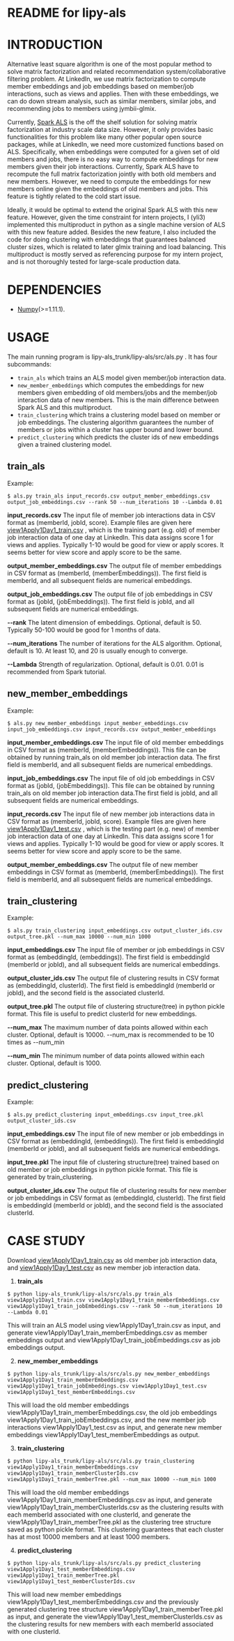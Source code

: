 README for lipy-als
===================

INTRODUCTION
============
Alternative least square algorithm is one of the most popular method to solve matrix factorization and related recommendation
system/collaborative filtering problem. At LinkedIn, we use matrix factorization to compute member embeddings and job
embeddings based on member/job interactions, such as views and applies. Then with these embeddings, we can do down stream
analysis, such as similar members, similar jobs, and recommending jobs to members using jymbii-glmix.

Currently, [Spark ALS](http://spark.apache.org/docs/latest/mllib-collaborative-filtering.html) is the off the shelf solution
for solving matrix factorization at industry scale data size. However, it only provides basic functionalities for this
problem like many other popular open source packages, while at LinkedIn, we need more customized functions based on ALS.
Specifically, when embeddings were computed for a given set of old members and jobs, there is no easy way to compute
embeddings for new members given their job interactions. Currently, Spark ALS have to recompute the full matrix
factorization jointly with both old members and new members. However, we need to compute the embeddings for new members
online given the embeddings of old members and jobs. This feature is tightly related to the cold start issue.

Ideally, it would be optimal to extend the original Spark ALS with this new feature. However, given the time constraint
for intern projects, I (yli3) implemented this multiproduct in python as a single machine version of ALS with this new
feature added. Besides the new feature, I also included the code for doing clustering with embeddings that guarantees
balanced cluster sizes, which is related to later glmix training and load balancing. This multiproduct is mostly served
as referencing purpose for my intern project, and is not thoroughly tested for large-scale production data.


DEPENDENCIES
============
* [Numpy](http://www.numpy.org/)(>=1.11.1).


USAGE
=====
The main running program is lipy-als_trunk/lipy-als/src/als.py . It has four subcommands:

* `train_als` which trains an ALS model given member/job interaction data.
* `new_member_embeddings` which computes the embeddings for new members given embedding of old members/jobs and the
member/job interaction data of new members. This is the main difference between Spark ALS and this multiproduct.
* `train_clustering` which trains a clustering model based on member or job embeddings. The clustering algorithm
guarantees the number of members or jobs within a cluster has upper bound and lower bound.
* `predict_clustering` which predicts the cluster ids of new embeddings given a trained clustering model.


train_als
---------
Example:
```
$ als.py train_als input_records.csv output_member_embeddings.csv output_job_embeddings.csv --rank 50 --num_iterations 10 --Lambda 0.01
```
**input_records.csv** The input file of member job interactions data in CSV format as (memberId, jobId, score). Example
files are given here [view1Apply1Day1_train.csv](https://iwww.corp.linkedin.com/wiki/cf/download/attachments/161753063/view1Apply1Day1_train.csv)
, which is the training part (e.g. old) of member job interaction data of one day at LinkedIn. This data assigns score 1
for views and applies. Typically 1-10 would be good for view or apply scores. It seems better for view score and apply
score to be the same.

**output_member_embeddings.csv** The output file of member embeddings in CSV format as (memberId, (memberEmbeddings)). The
first field is memberId, and all subsequent fields are numerical embeddings.

**output_job_embeddings.csv** The output file of job embeddings in CSV format as (jobId, (jobEmbeddings)). The
first field is jobId, and all subsequent fields are numerical embeddings.

**--rank** The latent dimension of embeddings. Optional, default is 50. Typically 50-100 would be good for 1 months of data.

**--num_iterations** The number of iterations for the ALS algorithm. Optional, default is 10. At least 10, and 20 is usually enough
to converge.

**--Lambda** Strength of regularization. Optional, default is 0.01. 0.01 is recommended from Spark tutorial.


new_member_embeddings
---------------------
Example:
```
$ als.py new_member_embeddings input_member_embeddings.csv input_job_embeddings.csv input_records.csv output_member_embeddings
```
**input_member_embeddings.csv** The input file of old member embeddings in CSV format as (memberId, (memberEmbeddings)).
This file can be obtained by running train_als on old member job interaction data. The first field is memberId, and all
subsequent fields are numerical embeddings.

**input_job_embeddings.csv** The input file of old job embeddings in CSV format as (jobId, (jobEmbeddings)). This file
can be obtained by running train_als on old member job interaction data.The first field is jobId, and all subsequent
fields are numerical embeddings.

**input_records.csv** The input file of new member job interactions data in CSV format as (memberId, jobId, score). Example
files are given here [view1Apply1Day1_test.csv](https://iwww.corp.linkedin.com/wiki/cf/download/attachments/161753063/view1Apply1Day1_test.csv)
, which is the testing part (e.g. new) of member job interaction data of one day at LinkedIn. This data assigns score 1
for views and applies. Typically 1-10 would be good for view or apply scores. It seems better for view score and apply
score to be the same.

**output_member_embeddings.csv** The output file of new member embeddings in CSV format as (memberId, (memberEmbeddings)).
The first field is memberId, and all subsequent fields are numerical embeddings.


train_clustering
----------------
Example:
```
$ als.py train_clustering input_embeddings.csv output_cluster_ids.csv output_tree.pkl --num_max 10000 --num_min 1000
```
**input_embeddings.csv** The input file of member or job embeddings in CSV format as (embeddingId, (embeddings)). The
first field is embeddingId (memberId or jobId), and all subsequent fields are numerical embeddings.

**output_cluster_ids.csv** The output file of clustering results in CSV format as (embeddingId, clusterId). The
first field is embeddingId (memberId or jobId), and the second field is the associated clusterId.

**output_tree.pkl** The output file of clustering structure(tree) in python pickle format. This file is useful to predict
clusterId for new embeddings.

**--num_max** The maximum number of data points allowed within each cluster. Optional, default is 10000. --num_max is
recommended to be 10 times as --num_min

**--num_min** The minimum number of data points allowed within each cluster. Optional, default is 1000.


predict_clustering
----------------
Example:
```
$ als.py predict_clustering input_embeddings.csv input_tree.pkl output_cluster_ids.csv
```
**input_embeddings.csv** The input file of new member or job embeddings in CSV format as (embeddingId, (embeddings)). The
first field is embeddingId (memberId or jobId), and all subsequent fields are numerical embeddings.

**input_tree.pkl** The input file of clustering structure(tree) trained based on old member or job embeddings in python
pickle format. This file is generated by train_clustering.

**output_cluster_ids.csv** The output file of clustering results for new member or job embeddings in CSV format as
(embeddingId, clusterId). The first field is embeddingId (memberId or jobId), and the second field is the associated clusterId.



CASE STUDY
==========
Download [view1Apply1Day1_train.csv](https://iwww.corp.linkedin.com/wiki/cf/download/attachments/161753063/view1Apply1Day1_train.csv)
as old member job interaction data, and [view1Apply1Day1_test.csv](https://iwww.corp.linkedin.com/wiki/cf/download/attachments/161753063/view1Apply1Day1_test.csv)
as new member job interaction data.

1. **train_als**
```
$ python lipy-als_trunk/lipy-als/src/als.py train_als view1Apply1Day1_train.csv view1Apply1Day1_train_memberEmbeddings.csv view1Apply1Day1_train_jobEmbeddings.csv --rank 50 --num_iterations 10 --Lambda 0.01
```
This will train an ALS model using view1Apply1Day1_train.csv as input, and generate view1Apply1Day1_train_memberEmbeddings.csv
as member embeddings output and view1Apply1Day1_train_jobEmbeddings.csv as job embeddings output.

2. **new_member_embeddings**
```
$ python lipy-als_trunk/lipy-als/src/als.py new_member_embeddings view1Apply1Day1_train_memberEmbeddings.csv view1Apply1Day1_train_jobEmbeddings.csv view1Apply1Day1_test.csv view1Apply1Day1_test_memberEmbeddings.csv
```
This will load the old member embeddings view1Apply1Day1_train_memberEmbeddings.csv, the old job embeddings view1Apply1Day1_train_jobEmbeddings.csv,
and the new member job interactions view1Apply1Day1_test.csv as input, and generate new member embeddings view1Apply1Day1_test_memberEmbeddings
as output.

3. **train_clustering**
```
$ python lipy-als_trunk/lipy-als/src/als.py train_clustering view1Apply1Day1_train_memberEmbeddings.csv view1Apply1Day1_train_memberClusterIds.csv view1Apply1Day1_train_memberTree.pkl --num_max 10000 --num_min 1000
```
This will load the old member embeddings view1Apply1Day1_train_memberEmbeddings.csv as input, and generate
view1Apply1Day1_train_memberClusterIds.csv as the clustering results with each memberId associated with one clusterId,
and generate the view1Apply1Day1_train_memberTree.pkl as the clustering tree structure saved as python pickle format.
This clustering guarantees that each cluster has at most 10000 members and at least 1000 members.

4. **predict_clustering**
```
$ python lipy-als_trunk/lipy-als/src/als.py predict_clustering view1Apply1Day1_test_memberEmbeddings.csv view1Apply1Day1_train_memberTree.pkl view1Apply1Day1_test_memberClusterIds.csv
```
This will load new member embeddings view1Apply1Day1_test_memberEmbeddings.csv and the previously generated clustering
tree structure view1Apply1Day1_train_memberTree.pkl as input, and generate the view1Apply1Day1_test_memberClusterIds.csv
as the clustering results for new members with each memberId associated with one clusterId.
